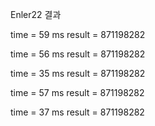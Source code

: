 Enler22 결과


time = 59 ms
result = 871198282

time = 56 ms
result = 871198282

time = 35 ms
result = 871198282

time = 57 ms
result = 871198282

time = 37 ms
result = 871198282
